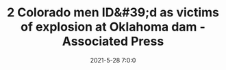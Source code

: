 ---
"title": "2 Colorado men ID&amp;#39;d as victims of explosion at Oklahoma dam - Associated Press"
"date": "2021-5-28 7:0:0"
"feed_name": "GOOGLENEWSDRILLING"
"feed_website": "https://news.google.com/search?q=drilling%2Bincident&hl=en-US&gl=US&ceid=US:en"
"feed_rss": "https://news.google.com/rss/search?q=drilling%2Bincident&hl=en-US&gl=US&ceid=US:en"
"link": "https://apnews.com/article/co-state-wire-colorado-oklahoma-explosions-61689393a6375b210268be84abe3a809"
"file": "_posts/2021-1-1-a2e73ac54f6c934e124ca08bdf1b98e35c40a6a9.md"
"accident": "1"
"drilling": "1"
---
